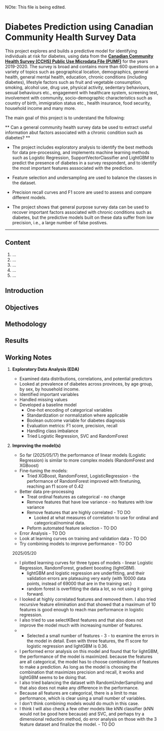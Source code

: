 NOte: This file is being edited.

# Diabetes Prediction using Canadian Community Health Survey Data

This project explores and builds a predictive model for identifying individuals at risk for diabetes, using data from the [**Canadian Community Health Survey (CCHS) Public Use Microdata File (PUMF)**](https://www150.statcan.gc.ca/n1/en/catalogue/82M0013X) for the years 2019-2020. The survey is broad and contains more than 600 questions on a variety of topics such as geographical location, demographics, general health, general mental health, education, chronic conditions (including diabetes), lifestyle factors such as fruit and vegetable consumption, smoking, alcohol use, drug use, physical activity, sedentary behaviours, sexual behaviours etc., engagement with healthcare system, screening test, involvement with community, socio-demographic characteristics such as country of birth, immigration status etc., health insurance, food security, household income and many more.

The main goal of this project is to understand the following:

** Can a general community health survey data be used to extract useful information abut factors associated with a chronic condition such as diabetes? **

- The project includes exploratory analysis to identify the best methods for data pre-processing, and implements machine learning methods such as Logistic Regression, SupportVectorClassifier and LightGBM to predict the presence of diabetes in a survey respondent, and to identify the most important features asssociated with the prediction.

- Feature selection and undersampling are used to balance the classes in the dataset. 

- Precision recall curves and F1 score are used to assess and compare different models.

- The project shows that general purpose survey data can be used to recover important factors associated with chronic conditions such as diabetes, but the predictive models built on these data suffer from low precision, i.e., a large number of false postives.

***
## Content
1. ...
2. ...
3. ...
4. ...
5. ...

## Introduction

## Objectives

## Methodology

## Results

## Working Notes

1. **Exploratory Data Analysis (EDA)**
   - Examined data distributions, correlations, and potential predictors
   - Looked at prevalence of diabetes across provinces, by age group, by sex, by household income.
   - Identified important variables
   - Handled missing values
   - Developed a baseline model
        - One-hot encoding of categorical variables
        - Standardization or normalization where applicable
        - Boolean outcome variable for diabetes diagnosis
        - Evaluation metrics: F1 score, precision, recall
        - Handling class imbalance
        - Tried Logistic Regression, SVC and RandomForest

2. **Improving the model(s)**
    - So far (2025/05/17) the performance of linear models (Logistic Regression) is similar to more complex models (RandomForest and XGBoost) 
    - Fine-tuning the models:
        - Tried XGBoost, RandomForest, LogisticRegression - the performance of RandomForest improved with finetuning, reaching an f1 score of 0.42
    - Better data pre-processing
        - Treat ordinal features as categorical - no change
        - Remove features that have low variance - no features with low variance
        - Remove features that are highly correlated - TO DO
            - Looked at what measures of correlation to use for ordinal and categorical/nominal data.
        - Peform automated feature selection - TO DO
    - Error Analysis - TO DO
    - Look at learning curves on training and validation data - TO DO
    - Try combining models to improve performance - TO DO

    2025/05/20
  
    - I plotted learning curves for three types of models - linear Logistic Regression, RandomForest, gradient boosting (lightGBM).
        - lightGBM and logistic regression are underfitting, and their validation errors are plateauing very early (with 10000 data points, instead of 69000 that are in the training set.)
        - random forest is overfitting the data a lot, so not using it going forward.
    - I looked at highly correlated features and removed them. I also tried recursive feature elimination and that showed that a maximum of 10 features is good enough to reach max performance in logistic regression.
    - I also tried to use selectKBest features and that also does not improve the model much  with increasing number of features.
    -   - Selected a small number of features - 3 - to examine the errors in the model in detail. Even with three features, the f1 score for logistic regression and lightGBM is 0.36.
    - I performed error analysis on this model and found that for lightGBM, the performance of the model is maximized. because the features are all categorical, the model has to choose combinations of features to make a prediction. As long as the model is choosing the combination that maximizes precision and recall, it works and lightGBM seems to be doing that.
    - I also tried balancing the dataset with RandomUnderSampling and that also does not make any difference in the performance.
    - Because all features are categorical, there is a limit to max performance, which is clear using a small number of variables.
    - I don't think combining models would do much in this case.
    - I think I will also check a few other models like kNN classifier (kNN would not be good here because) and SVC, and perhaps try a dimensional reduction method, do error analysis on those with the 3 feature dataset and finalize the model. - TO DO

    
   
